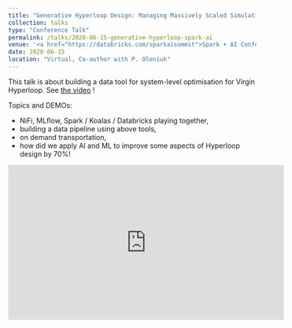 ```yaml
---
title: "Generative Hyperloop Design: Managing Massively Scaled Simulations Focused on Demand Modelling"
collection: talks
type: "Conference Talk"
permalink: /talks/2020-06-15-generative-hyperloop-spark-ai
venue: '<a href="https://databricks.com/sparkaisummit">Spark + AI Conference </a>'
date: 2020-06-15
location: "Virtual, Co-author with P. Oleniuk"
---
```


This talk is about building a data tool for system-level optimisation for Virgin Hyperloop. See [the video](https://www.youtube.com/watch?v=4yEfsfGw_N0) !

Topics and DEMOs:
- NiFi, MLflow, Spark / Koalas / Databricks playing together,
- building a data pipeline using above tools,
- on demand transportation,
- how did we apply AI and ML to improve some aspects of Hyperloop design by 70%!

<iframe width="560" height="315" src="https://www.youtube.com/embed/4yEfsfGw_N0" frameborder="0" allow="accelerometer; autoplay; clipboard-write; encrypted-media; gyroscope; picture-in-picture" allowfullscreen></iframe>

